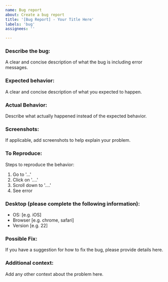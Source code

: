 ```yaml
---
name: Bug report
about: Create a bug report
title: '[Bug Report] - Your Title Here'
labels: 'bug'
assignees: ''

---
```


### Describe the bug:
A clear and concise description of what the bug is including error messages.

### Expected behavior:
A clear and concise description of what you expected to happen.

### Actual Behavior:
Describe what actually happened instead of the expected behavior.

### Screenshots:
If applicable, add screenshots to help explain your problem.

### To Reproduce:
Steps to reproduce the behavior:
1. Go to '...'
2. Click on '....'
3. Scroll down to '....'
4. See error

### Desktop (please complete the following information):
 - OS: [e.g. iOS]
 - Browser [e.g. chrome, safari]
 - Version [e.g. 22]

### Possible Fix:
If you have a suggestion for how to fix the bug, please provide details here.

### Additional context:
Add any other context about the problem here.